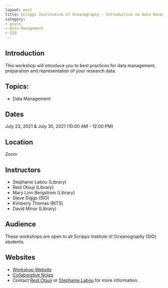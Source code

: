```yaml
---
layout: post
title: Scripps Institution of Oceanography - Introduction to Data Management - Best Practices (2021)
category:
- posts
- Data Management
- SIO
---
```


## Introduction
This workshop will introduce you to best practices for data management, preparation and representation of your research data.

## Topics:
* Data Management


## Dates
July 23, 2021 & July 30, 2021 (10:00 AM - 12:00 PM)


## Location
Zoom


## Instructors
* Stephanie Labou (Library)
* Reid Otsuji (Library)
* Mary Linn Bergstrom (Library)
* Steve Diggs (SIO)
* Kimberly Thomas (RITS)
* David Minor (Library)


## Audience
These workshops are open to all Scripps Institute of Oceanography (SIO) students.

## Websites
* [Workshop Website](https://ucsdlib.github.io/sum2021-sio-dm/)
* [Collaborative Notes](https://hackmd.io/@U2NG/Hk21ZWTnu)
* Contact [Reid Otsuji](rotsuji@ucsd.edu) or [Stephanie Labou](slabou@ucsd.edu) for more information.

